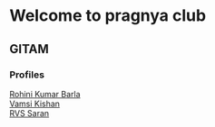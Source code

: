 # Welcome to pragnya club

## GITAM

### Profiles

[Rohini Kumar Barla](rohinibarla)    
[Vamsi Kishan](nrajana)   
[RVS Saran](vravilla)
